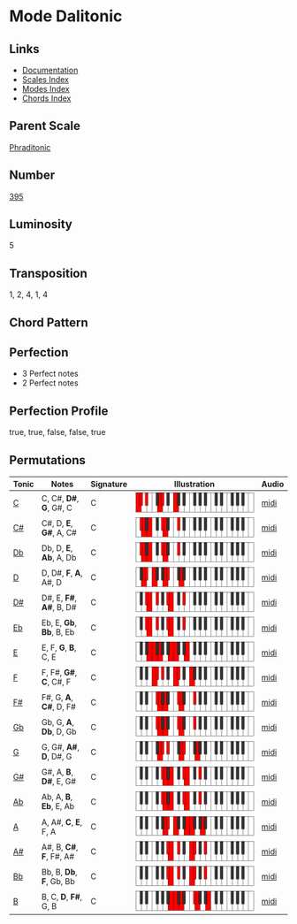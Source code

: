 # Mode Dalitonic

## Links

- [Documentation](README.md)
- [Scales Index](Scales.md)
- [Modes Index](Modes.md)
- [Chords Index](Chords.md)

## Parent Scale

[Phraditonic](ScalePhraditonic.md)

## Number

[395](https://ianring.com/musictheory/scales/395)

## Luminosity

5

## Transposition

1, 2, 4, 1, 4

## Chord Pattern



## Perfection

- 3 Perfect notes
- 2 Perfect notes

## Perfection Profile

true, true, false, false, true

## Permutations

| Tonic | Notes | Signature | Illustration | Audio |
|-------|-------|-----------|--------------|-------|
| [C](ModeCNaturalDalitonic.md) | C, C#, **D#**, **G**, G#, C | C | ![CNaturalDalitonic](ModeCNaturalDalitonic.png) | [midi](https://github.com/edipermadi/music/blob/main/docs/ModeCNaturalDalitonic.mid?raw=true) |
| [C#](ModeCSharpDalitonic.md) | C#, D, **E**, **G#**, A, C# | C | ![CSharpDalitonic](ModeCSharpDalitonic.png) | [midi](https://github.com/edipermadi/music/blob/main/docs/ModeCSharpDalitonic.mid?raw=true) |
| [Db](ModeDFlatDalitonic.md) | Db, D, **E**, **Ab**, A, Db | C | ![DFlatDalitonic](ModeDFlatDalitonic.png) | [midi](https://github.com/edipermadi/music/blob/main/docs/ModeDFlatDalitonic.mid?raw=true) |
| [D](ModeDNaturalDalitonic.md) | D, D#, **F**, **A**, A#, D | C | ![DNaturalDalitonic](ModeDNaturalDalitonic.png) | [midi](https://github.com/edipermadi/music/blob/main/docs/ModeDNaturalDalitonic.mid?raw=true) |
| [D#](ModeDSharpDalitonic.md) | D#, E, **F#**, **A#**, B, D# | C | ![DSharpDalitonic](ModeDSharpDalitonic.png) | [midi](https://github.com/edipermadi/music/blob/main/docs/ModeDSharpDalitonic.mid?raw=true) |
| [Eb](ModeEFlatDalitonic.md) | Eb, E, **Gb**, **Bb**, B, Eb | C | ![EFlatDalitonic](ModeEFlatDalitonic.png) | [midi](https://github.com/edipermadi/music/blob/main/docs/ModeEFlatDalitonic.mid?raw=true) |
| [E](ModeENaturalDalitonic.md) | E, F, **G**, **B**, C, E | C | ![ENaturalDalitonic](ModeENaturalDalitonic.png) | [midi](https://github.com/edipermadi/music/blob/main/docs/ModeENaturalDalitonic.mid?raw=true) |
| [F](ModeFNaturalDalitonic.md) | F, F#, **G#**, **C**, C#, F | C | ![FNaturalDalitonic](ModeFNaturalDalitonic.png) | [midi](https://github.com/edipermadi/music/blob/main/docs/ModeFNaturalDalitonic.mid?raw=true) |
| [F#](ModeFSharpDalitonic.md) | F#, G, **A**, **C#**, D, F# | C | ![FSharpDalitonic](ModeFSharpDalitonic.png) | [midi](https://github.com/edipermadi/music/blob/main/docs/ModeFSharpDalitonic.mid?raw=true) |
| [Gb](ModeGFlatDalitonic.md) | Gb, G, **A**, **Db**, D, Gb | C | ![GFlatDalitonic](ModeGFlatDalitonic.png) | [midi](https://github.com/edipermadi/music/blob/main/docs/ModeGFlatDalitonic.mid?raw=true) |
| [G](ModeGNaturalDalitonic.md) | G, G#, **A#**, **D**, D#, G | C | ![GNaturalDalitonic](ModeGNaturalDalitonic.png) | [midi](https://github.com/edipermadi/music/blob/main/docs/ModeGNaturalDalitonic.mid?raw=true) |
| [G#](ModeGSharpDalitonic.md) | G#, A, **B**, **D#**, E, G# | C | ![GSharpDalitonic](ModeGSharpDalitonic.png) | [midi](https://github.com/edipermadi/music/blob/main/docs/ModeGSharpDalitonic.mid?raw=true) |
| [Ab](ModeAFlatDalitonic.md) | Ab, A, **B**, **Eb**, E, Ab | C | ![AFlatDalitonic](ModeAFlatDalitonic.png) | [midi](https://github.com/edipermadi/music/blob/main/docs/ModeAFlatDalitonic.mid?raw=true) |
| [A](ModeANaturalDalitonic.md) | A, A#, **C**, **E**, F, A | C | ![ANaturalDalitonic](ModeANaturalDalitonic.png) | [midi](https://github.com/edipermadi/music/blob/main/docs/ModeANaturalDalitonic.mid?raw=true) |
| [A#](ModeASharpDalitonic.md) | A#, B, **C#**, **F**, F#, A# | C | ![ASharpDalitonic](ModeASharpDalitonic.png) | [midi](https://github.com/edipermadi/music/blob/main/docs/ModeASharpDalitonic.mid?raw=true) |
| [Bb](ModeBFlatDalitonic.md) | Bb, B, **Db**, **F**, Gb, Bb | C | ![BFlatDalitonic](ModeBFlatDalitonic.png) | [midi](https://github.com/edipermadi/music/blob/main/docs/ModeBFlatDalitonic.mid?raw=true) |
| [B](ModeBNaturalDalitonic.md) | B, C, **D**, **F#**, G, B | C | ![BNaturalDalitonic](ModeBNaturalDalitonic.png) | [midi](https://github.com/edipermadi/music/blob/main/docs/ModeBNaturalDalitonic.mid?raw=true) |
